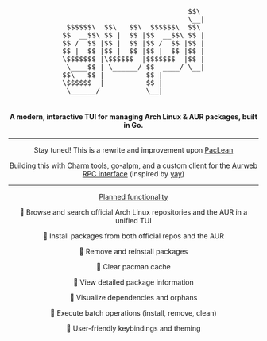 <div align="center">

<pre>
                              $$\ 
                              \__|
 $$$$$$\  $$\   $$\  $$$$$$\  $$\ 
$$  __$$\ $$ |  $$ |$$  __$$\ $$ |
$$ /  $$ |$$ |  $$ |$$ /  $$ |$$ |
$$ |  $$ |$$ |  $$ |$$ |  $$ |$$ |
\$$$$$$$ |\$$$$$$  |$$$$$$$  |$$ |
 \____$$ | \______/ $$  ____/ \__|
$$\   $$ |          $$ |          
\$$$$$$  |          $$ |          
 \______/           \__|          

</pre>

#### A modern, interactive TUI for managing Arch Linux & AUR packages, built in Go.

---

Stay tuned! This is a rewrite and improvement upon [PacLean](https://github.com/eleinah/paclean)

Building this with [Charm tools](https://charm.sh/libs), [go-alpm](https://github.com/jguer/go-alpm), and a custom client for the [Aurweb RPC interface](https://wiki.archlinux.org/title/Aurweb_RPC_interface) (inspired by [yay](https://github.com/jguer/yay))

---

<ins> Planned functionality </ins>

<p>🔹 Browse and search official Arch Linux repositories and the AUR in a unified TUI</p>
<p>🔹 Install packages from both official repos and the AUR</p>
<p>🔹 Remove and reinstall packages</p>
<p>🔹 Clear pacman cache</p>
<p>🔹 View detailed package information</p>
<p>🔹 Visualize dependencies and orphans</p>
<p>🔹 Execute batch operations (install, remove, clean)</p>
<p>🔹 User-friendly keybindings and theming</p>

</div>
